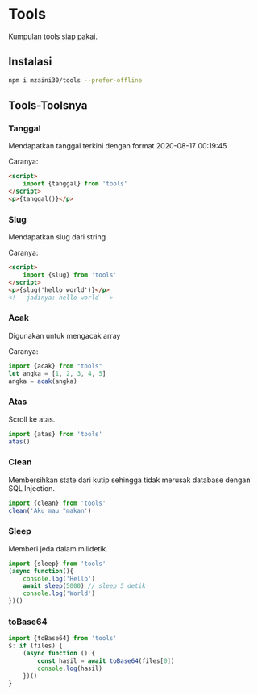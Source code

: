 # Tools

Kumpulan tools siap pakai.

## Instalasi

```bash
npm i mzaini30/tools --prefer-offline
```

## Tools-Toolsnya

### Tanggal

Mendapatkan tanggal terkini dengan format 2020-08-17 00:19:45

Caranya:

```html
<script>
	import {tanggal} from 'tools'
</script>
<p>{tanggal()}</p>
```

### Slug

Mendapatkan slug dari string

Caranya:

```html
<script>
	import {slug} from 'tools'
</script>
<p>{slug('hello world')}</p>
<!-- jadinya: hello-world -->
```

### Acak

Digunakan untuk mengacak array

Caranya:

```javascript
import {acak} from "tools"
let angka = [1, 2, 3, 4, 5]
angka = acak(angka)
```

### Atas

Scroll ke atas.

```javascript
import {atas} from 'tools'
atas()
```

### Clean

Membersihkan state dari kutip sehingga tidak merusak database dengan SQL Injection.

```javascript
import {clean} from 'tools'
clean('Aku mau "makan')
```

### Sleep

Memberi jeda dalam milidetik.

```javascript
import {sleep} from 'tools'
(async function(){
	console.log('Hello')
	await sleep(5000) // sleep 5 detik
	console.log('World')
})()
```

### toBase64

```javascript
import {toBase64} from 'tools'
$: if (files) {
	(async function () {
		const hasil = await toBase64(files[0])
		console.log(hasil)
	})()
}
```